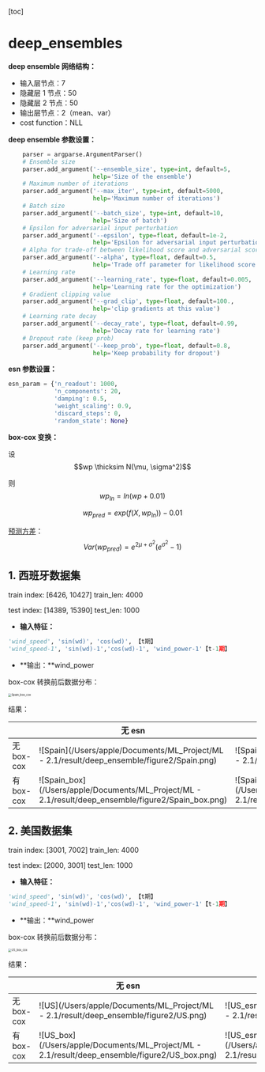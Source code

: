 [toc]

# deep_ensembles

**deep ensemble 网络结构：**

- 输入层节点：7
- 隐藏层 1 节点：50
- 隐藏层 2 节点：50
- 输出层节点：2（mean、var）
- cost function：NLL

**deep ensemble 参数设置：**

```python
    parser = argparse.ArgumentParser()
    # Ensemble size
    parser.add_argument('--ensemble_size', type=int, default=5,
                        help='Size of the ensemble')
    # Maximum number of iterations
    parser.add_argument('--max_iter', type=int, default=5000,
                        help='Maximum number of iterations')
    # Batch size
    parser.add_argument('--batch_size', type=int, default=10,
                        help='Size of batch')
    # Epsilon for adversarial input perturbation
    parser.add_argument('--epsilon', type=float, default=1e-2,
                        help='Epsilon for adversarial input perturbation')
    # Alpha for trade-off between likelihood score and adversarial score
    parser.add_argument('--alpha', type=float, default=0.5,
                        help='Trade off parameter for likelihood score and adversarial score')
    # Learning rate
    parser.add_argument('--learning_rate', type=float, default=0.005,
                        help='Learning rate for the optimization')
    # Gradient clipping value
    parser.add_argument('--grad_clip', type=float, default=100.,
                        help='clip gradients at this value')
    # Learning rate decay
    parser.add_argument('--decay_rate', type=float, default=0.99,
                        help='Decay rate for learning rate')
    # Dropout rate (keep prob)
    parser.add_argument('--keep_prob', type=float, default=0.8,
                        help='Keep probability for dropout')
```

**esn 参数设置：**

```python
esn_param = {'n_readout': 1000,
             'n_components': 20, 
             'damping': 0.5,
             'weight_scaling': 0.9, 
             'discard_steps': 0, 
             'random_state': None}
```

**box-cox 变换：**

设 $$wp \thicksim N(\mu, \sigma^2)$$

则 $$wp_{ln} = ln(wp+0.01)$$

$$wp_{pred} = exp(f(X,wp_{ln}))-0.01$$

[预测方差](https://www.zhihu.com/question/350591390)：$$Var(wp_{pred}) = e^{2\mu+\sigma^2}(e^{\sigma^2}-1)$$



## 1. 西班牙数据集

train index: [6426, 10427]   train_len: 4000

test index: [14389, 15390]  test_len: 1000

- **输入特征：**

```python
'wind_speed', 'sin(wd)', 'cos(wd)', 【t期】
'wind_speed-1', 'sin(wd)-1','cos(wd)-1', 'wind_power-1'【t-1期】
```

- **输出：**wind_power

box-cox 转换前后数据分布：

<img src="/Users/apple/Documents/ML_Project/ML - 2.1/result/deep_ensemble/figure2/Spain_box_cox.png" alt="Spain_box_cox" style="zoom:40%;" />

结果：

|            | 无 esn                                                       | 有 esn                                                       |
| ---------- | ------------------------------------------------------------ | ------------------------------------------------------------ |
| 无 box-cox | ![Spain](/Users/apple/Documents/ML_Project/ML - 2.1/result/deep_ensemble/figure2/Spain.png) | ![Spain_esn](/Users/apple/Documents/ML_Project/ML - 2.1/result/deep_ensemble/figure2/Spain_esn.png) |
| 有 box-cox | ![Spain_box](/Users/apple/Documents/ML_Project/ML - 2.1/result/deep_ensemble/figure2/Spain_box.png) | ![Spain_esn_box](/Users/apple/Documents/ML_Project/ML - 2.1/result/deep_ensemble/figure2/Spain_esn_box.png) |



## 2. 美国数据集

train index: [3001, 7002]   train_len: 4000

test index: [2000, 3001]  test_len: 1000

- **输入特征：**

```python
'wind_speed', 'sin(wd)', 'cos(wd)', 【t期】
'wind_speed-1', 'sin(wd)-1','cos(wd)-1', 'wind_power-1'【t-1期】
```

- **输出：**wind_power

box-cox 转换前后数据分布：

<img src="/Users/apple/Documents/ML_Project/ML - 2.1/result/deep_ensemble/figure2/US_box_cox.png" alt="US_box_cox" style="zoom:40%;" />

结果：

|            | 无 esn                                                       | 有 esn                                                       |
| ---------- | ------------------------------------------------------------ | ------------------------------------------------------------ |
| 无 box-cox | ![US](/Users/apple/Documents/ML_Project/ML - 2.1/result/deep_ensemble/figure2/US.png) | ![US_esn](/Users/apple/Documents/ML_Project/ML - 2.1/result/deep_ensemble/figure2/US_esn.png) |
| 有 box-cox | ![US_box](/Users/apple/Documents/ML_Project/ML - 2.1/result/deep_ensemble/figure2/US_box.png) | ![US_esn_box](/Users/apple/Documents/ML_Project/ML - 2.1/result/deep_ensemble/figure2/US_esn_box.png) |

